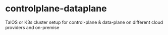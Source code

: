 # controlplane-dataplane
TalOS or K3s cluster setup for control-plane & data-plane on different cloud providers and on-premise
